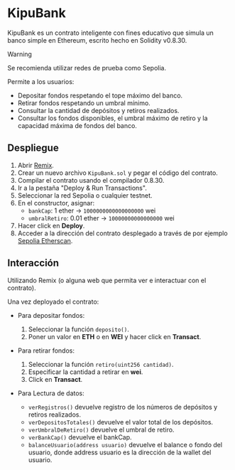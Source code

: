# KipuBank

KipuBank es un contrato inteligente con fines educativo que simula un banco simple en Ethereum, escrito hecho en Solidity v0.8.30.

>[!WARNING]
Se recomienda utilizar redes de prueba como Sepolia.

Permite a los usuarios:
- Depositar fondos respetando el tope máximo del banco.
- Retirar fondos respetando un umbral mínimo.
- Consultar la cantidad de depósitos y retiros realizados.
- Consultar los fondos disponibles, el umbral máximo de retiro y la capacidad máxima de fondos del banco.

## Despliegue

1. Abrir [Remix](https://remix.ethereum.org/).
2. Crear un nuevo archivo `KipuBank.sol` y pegar el código del contrato.
3. Compilar el contrato usando el compilador 0.8.30.
4. Ir a la pestaña "Deploy & Run Transactions".
5. Seleccionar la red Sepolia o cualquier testnet.
6. En el constructor, asignar:
   - `bankCap`: 1 ether → `1000000000000000000` wei
   - `umbralRetiro`: 0.01 ether → `10000000000000000` wei
7. Hacer click en **Deploy**.
8. Acceder a la dirección del contrato desplegado a través de por ejemplo [Sepolia Etherscan](https://sepolia.etherscan.io).

## Interacción

Utilizando Remix (o alguna web que permita ver e interactuar con el contrato).

Una vez deployado el contrato:

- Para depositar fondos:
  1. Seleccionar la función `deposito()`.
  2. Poner un valor en **ETH** o en **WEI**  y hacer click en **Transact**.

- Para retirar fondos:
  1. Seleccionar la función `retiro(uint256 cantidad)`.
  2. Especificar la cantidad a retirar en **wei**.
  3. Click en **Transact**.

- Para Lectura de datos:
  - `verRegistros()` devuelve registro de los números de depósitos y retiros realizados.
  - `verDepositosTotales()` devuelve el valor total de los depósitos.
  - `verUmbralDeRetiro()` devuelve el umbral de retiro.
  - `verBankCap()` devuelve el bankCap.
  - `balanceUsuario(address usuario)` devuelve el balance o fondo del usuario, donde address usuario es la dirección de la wallet del usuario.
